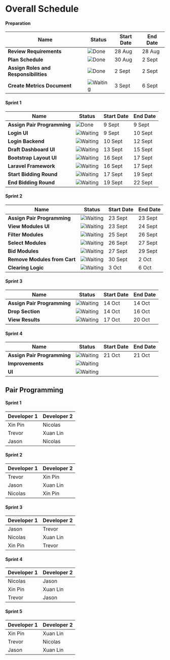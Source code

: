 # Overall Schedule
#### Preparation
| Name                    | Status | Start Date | End Date |
| ----------------------- | ------ | ---------- | -------- |
| **Review Requirements**       |![Done](https://img.shields.io/badge/-Done-grey)|   28 Aug   |  28 Aug  |
| **Plan Schedule**             |![Done](https://img.shields.io/badge/-Done-grey)|   30 Aug   |  2 Sept  |
| **Assign Roles and Responsibilities**|![Done](https://img.shields.io/badge/-Done-grey)|   2 Sept   |  2 Sept  |
| **Create Metrics Document**   |![Waiting](https://img.shields.io/badge/-Waiting-grey)|  3 Sept   | 6 Sept |

#### Sprint 1
| Name                    | Status | Start Date | End Date |
| ----------------------- | ------ | ---------- | -------- |
| **Assign Pair Programming** |![Done](https://img.shields.io/badge/-Done-grey)           | 9 Sept     | 9 Sept   |
| **Login UI**            |![Waiting](https://img.shields.io/badge/-Waiting-grey)        | 9 Sept     | 10 Sept  |
| **Login Backend**       |![Waiting](https://img.shields.io/badge/-Waiting-grey)        | 10 Sept    | 12 Sept  |
| **Draft Dashboard UI**  |![Waiting](https://img.shields.io/badge/-Waiting-grey)        | 13 Sept    | 15 Sept  |
| **Bootstrap Layout UI** |![Waiting](https://img.shields.io/badge/-Waiting-grey)        | 16 Sept    | 17 Sept  |
| **Laravel Framework**   |![Waiting](https://img.shields.io/badge/-Waiting-grey)        | 16 Sept    | 17 Sept  |
| **Start Bidding Round** |![Waiting](https://img.shields.io/badge/-Waiting-grey)        | 17 Sept    | 19 Sept  |
| **End Bidding Round**   |![Waiting](https://img.shields.io/badge/-Waiting-grey)        | 19 Sept    | 22 Sept  |

#### Sprint 2
| Name                          | Status | Start Date | End Date |
| ----------------------------- | ------ | ---------- | -------- |
| **Assign Pair Programming**   |![Waiting](https://img.shields.io/badge/-Waiting-grey)        | 23 Sept    | 23 Sept  |
| **View Modules UI**           |![Waiting](https://img.shields.io/badge/-Waiting-grey)        | 23 Sept    | 24 Sept  |
| **Filter Modules**            |![Waiting](https://img.shields.io/badge/-Waiting-grey)        | 25 Sept    | 26 Sept  |
| **Select Modules**            |![Waiting](https://img.shields.io/badge/-Waiting-grey)        | 26 Sept    | 27 Sept  |
| **Bid Modules**               |![Waiting](https://img.shields.io/badge/-Waiting-grey)        | 27 Sept    | 29 Sept  |
| **Remove Modules from  Cart** |![Waiting](https://img.shields.io/badge/-Waiting-grey)        | 30 Sept    | 2 Oct    |
| **Clearing Logic**            |![Waiting](https://img.shields.io/badge/-Waiting-grey)        | 3 Oct      | 6 Oct    |

#### Sprint 3
| Name                          | Status | Start Date | End Date |
| ----------------------------- | ------ | ---------- | -------- |
| **Assign Pair Programming**   |![Waiting](https://img.shields.io/badge/-Waiting-grey)        | 14 Oct    |   14 Oct    |
| **Drop Section**              |![Waiting](https://img.shields.io/badge/-Waiting-grey)        | 14 Oct    |  16 Oct     |
| **View Results**              |![Waiting](https://img.shields.io/badge/-Waiting-grey)        | 17 Oct    |  20 Oct     |

#### Sprint 4
| Name                          | Status | Start Date | End Date |
| ----------------------------- | ------ | ---------- | -------- |
| **Assign Pair Programming**   |![Waiting](https://img.shields.io/badge/-Waiting-grey)        | 21 Oct   |   21 Oct   |
| **Improvements**              |![Waiting](https://img.shields.io/badge/-Waiting-grey)        |            |          |
| **UI**                        |![Waiting](https://img.shields.io/badge/-Waiting-grey)        |            |          |

## Pair Programming
#### Sprint 1
| Developer 1 | Developer 2 |
| ----------- | ----------- |
| Xin Pin     | Nicolas     |
| Trevor      | Xuan Lin    |
| Jason       | Nicolas     |

#### Sprint 2                    
| Developer 1 | Developer 2 |
| ----------- | ----------- |
| Trevor      | Xin Pin     |
| Jason       | Xuan Lin    |
| Nicolas     | Xin Pin     |

#### Sprint 3          
| Developer 1 | Developer 2 |
| ----------- | ----------- |
| Jason       | Trevor      |
| Nicolas     | Xuan Lin    |
| Xin Pin     | Trevor      |

#### Sprint 4 
| Developer 1 | Developer 2 |
| ----------- | ----------- |
| Nicolas     | Jason       |
| Xin Pin     | Xuan Lin    |
| Trevor      | Jason       |

#### Sprint 5    
| Developer 1 | Developer 2 |
| ----------- | ----------- |
| Xin Pin     | Xuan Lin    |
| Trevor      | Nicolas     |
| Jason       | Xuan Lin    |

